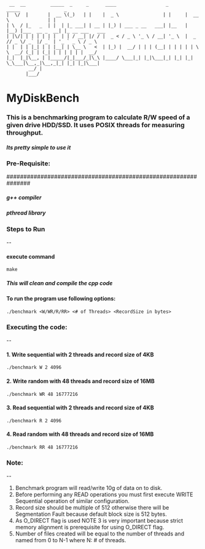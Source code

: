 
     __  __         _____  _     _      ____                  _       _____                _                  
    |  \/  |       |  __ \(_)   | |    |  _ \                | |     |  __ \              | |                 
    | \  / |_   _  | |  | |_ ___| | __ | |_) | ___ _ __   ___| |__   | |__) |___  __ _  __| |_ __ ___   ___   
    | |\/| | | | | | |  | | / __| |/ / |  _ < / _ \ '_ \ / __| '_ \  |  _  // _ \/ _` |/ _` | '_ ` _ \ / _ \  
    | |  | | |_| | | |__| | \__ \   <  | |_) |  __/ | | | (__| | | | | | \ \  __/ (_| | (_| | | | | | |  __/  
    |_|  |_|\__, | |_____/|_|___/_|\_\ |____/ \___|_| |_|\___|_| |_| |_|  \_\___|\__,_|\__,_|_| |_| |_|\___|  
            __/ |                                                                                            
           |___/                                                                                             


# MyDiskBench
### This is a benchmarking program to calculate R/W speed of a given drive HDD/SSD. It uses POSIX threads for measuring throughput.

#####  Its pretty simple to use it

### Pre-Requisite:
###############################################################
##### g++ compiler
##### pthread library

### Steps to Run
--
#### execute command 
`make`  
##### This will clean and compile the cpp code

#### To run the program use following options:

`./benchmark <W/WR/R/RR> <# of Threads> <RecordSize in bytes>`

### Executing the code:
--
#### 1. Write sequential with 2 threads and record size of 4KB
`./benchmark W 2 4096`

#### 2. Write random with 48 threads and record size of 16MB
`./benchmark WR 48 16777216`

#### 3. Read sequential with 2 threads and record size of 4KB
`./benchmark R 2 4096`

#### 4. Read random with 48 threads and record size of 16MB
`./benchmark RR 48 16777216`


### Note:
--
1. Benchmark program will read/write 10g of data on to disk.
2. Before performing any READ operations you must first execute WRITE Sequential operation of similar configuration.
3. Record size should be multiple of 512 otherwise there will be Segmentation Fault because default block size is 512 bytes.
4. As O_DIRECT flag is used NOTE 3 is very important because strict memory alignment is prerequisite for using O_DIRECT flag.
5. Number of files created will be equal to the number of threads and named from 0 to N-1 where N: # of threads.